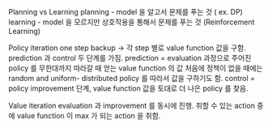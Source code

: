 Planning vs Learning
planning - model 을 알고서 문제를 푸는 것 ( ex. DP)
learning -   model 을 모르지만 상호작용을 통해서 문제를 푸는 것 (Reinforcement Learning)


Policy iteration
one step backup -> 각  step 별로  value  function 값을 구함.
prediction  과 control  두 단계를 가짐.
 prediction =  evaluation 과정으로   주어진  policy 를  무한대까지 따라갈 때 얻는 value function 의 값
 처음에 정책이 없을 때에는 random  and uniform- distributed policy 를 따라서 값을 구하기도 함.
 control =  policy improvement 단계,  value function 값을 토대로 더 나은  policy 를 찾음. 
 
 Value iteration
 evaluation 과 improvement 를 동시에 진행.
취할 수 있는 action 중에  value function 이  max 가 되는 action 을 취함.
